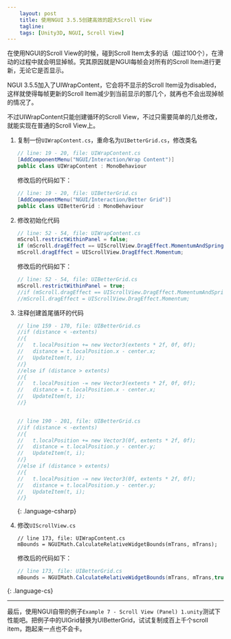 ```yaml
---
    layout: post
    title: 使用NGUI 3.5.5创建高效的超大Scroll View
    tagline: 
    tags: [Unity3D, NGUI, Scroll View]
---
```


在使用NGUI的Scroll View的时候，碰到Scroll Item太多的话（超过100个），在滑动的过程中就会明显掉帧。究其原因就是NGUI每帧会对所有的Scroll Item进行更新，无论它是否显示。

NGUI 3.5.5加入了UIWrapContent，它会将不显示的Scroll Item设为disabled，这样就使得每帧更新的Scroll Item减少到当前显示的那几个，就再也不会出现掉帧的情况了。

不过UIWrapContent只能创建循环的Scroll View，不过只需要简单的几处修改，就能实现在普通的Scroll View上。

1. 复制一份`UIWrapContent.cs`，重命名为`UIBetterGrid.cs`，修改类名


   ~~~ csharp		
   // line: 19 - 20, file: UIWrapContent.cs
   [AddComponentMenu("NGUI/Interaction/Wrap Content")]
   public class UIWrapContent : MonoBehaviour
   ~~~
 
   修改后的代码如下：

   ~~~ csharp
   // line: 19 - 20, file: UIBetterGrid.cs
   [AddComponentMenu("NGUI/Interaction/Better Grid")]
   public class UIBetterGrid : MonoBehaviour
   ~~~

2. 修改初始化代码 
	
   ~~~ csharp 
   // line: 52 - 54, file: UIWrapContent.cs
   mScroll.restrictWithinPanel = false;
   if (mScroll.dragEffect == UIScrollView.DragEffect.MomentumAndSpring)
   mScroll.dragEffect = UIScrollView.DragEffect.Momentum;
   ~~~
   
   
   修改后的代码如下：
   
   ~~~ csharp
   // line: 52 - 54, file: UIBetterGrid.cs
   mScroll.restrictWithinPanel = true;
   //if (mScroll.dragEffect == UIScrollView.DragEffect.MomentumAndSpring)
   //mScroll.dragEffect = UIScrollView.DragEffect.Momentum;
   ~~~
	
3. 注释创建首尾循环的代码

   ~~~ csharp
   // line 159 - 170, file: UIBetterGrid.cs 
   //if (distance < -extents)
   //{
   //	t.localPosition += new Vector3(extents * 2f, 0f, 0f);
   //	distance = t.localPosition.x - center.x;
   //	UpdateItem(t, i);
   //}
   //else if (distance > extents)
   //{
   //	t.localPosition -= new Vector3(extents * 2f, 0f, 0f);
   //	distance = t.localPosition.x - center.x;
   //	UpdateItem(t, i);
   //}
   
   
   // line 190 - 201, file: UIBetterGrid.cs
   //if (distance < -extents)
   //{
   //	t.localPosition += new Vector3(0f, extents * 2f, 0f);
   //	distance = t.localPosition.y - center.y;
   //	UpdateItem(t, i);
   //}
   //else if (distance > extents)
   //{
   //	t.localPosition -= new Vector3(0f, extents * 2f, 0f);
   //	distance = t.localPosition.y - center.y;
   //	UpdateItem(t, i);
   //}
   ~~~
   {: .language-csharp}	
4. 修改`UIScrollView.cs`
	

   ~~~
   // line 173, file: UIWrapContent.cs
   mBounds = NGUIMath.CalculateRelativeWidgetBounds(mTrans, mTrans);  
   ~~~
   
   修改后的代码如下：	
   
   ~~~ csharp	
   // line 173, file: UIBetterGrid.cs		
   mBounds = NGUIMath.CalculateRelativeWidgetBounds(mTrans, mTrans,true);  
   ~~~
{: .language-cs}
  
---
最后，使用NGUI自带的例子`Example 7 - Scroll View (Panel) 1.unity`测试下性能吧。把例子中的UIGrid替换为UIBetterGrid，试试复制成百上千个scroll item，跑起来一点也不会卡。
